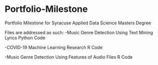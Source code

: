 # Portfolio-Milestone
Portfolio Milestone for Syracuse Applied Data Science Masters Degree

Files are addressed as such:
-Music Genre Detection Using Text Mining Lyrics Python Code

-COVID-19 Machine Learning Research R Code

-Music Genre Detection Using Features of Audio Files R Code
